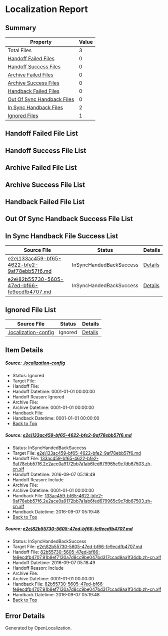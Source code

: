 # <a name='report-top'></a> Localization Report

## Summary
 Property | Value 
 -------- | ----- 
 Total Files | 3
[ Handoff Failed Files ](#handoff-failed-list)| 0
[ Handoff Success Files ](#handoff-success-list)| 0
[ Archive Failed Files ](#archive-failed-list)| 0
[ Archive Success Files ](#archive-success-list)| 0
[ Handback Failed Files ](#handback-failed-list)| 0
[ Out Of Sync Handback Files ](#outofsync-handback-success-list)| 0
[ In Sync Handback Files ](#insync-handback-success-list)| 2
[ Ignored Files ](#ignored-list)| 1

## <a name='handoff-failed-list'></a> Handoff Failed File List

## <a name='handoff-success-list'></a> Handoff Success File List

## <a name='archive-failed-list'></a> Archive Failed File List

## <a name='archive-success-list'></a> Archive Success File List

## <a name='handback-failed-list'></a> Handback Failed File List

## <a name='outofsync-handback-success-list'></a> Out Of Sync Handback Success File List

## <a name='insync-handback-success-list'></a> In Sync Handback File Success List
 Source File | Status | Details 
 ----------- | ------ | ------- 
 [e2e\133ac459-bf65-4622-bfe2-9af78ebb57f6.md](https://github.com/OpenLocalizationTestOrg/ol-test0/blob/3b9476cbc0ffb74858e1b97004e45360217de760/e2e/133ac459-bf65-4622-bfe2-9af78ebb57f6.md) | InSyncHandedBackSuccess | [Details](#e930db6c9391ff4041dfe2c4f27ed120e11bb06e1)
 [e2e\82b55730-5605-47ed-bf66-fe9ecdfb4707.md](https://github.com/OpenLocalizationTestOrg/ol-test0/blob/3b9476cbc0ffb74858e1b97004e45360217de760/e2e/82b55730-5605-47ed-bf66-fe9ecdfb4707.md) | InSyncHandedBackSuccess | [Details](#4e5f9934514b57193696b675814fe6ae8a8ca0612)

## <a name='ignored-list'></a> Ignored File List
 Source File | Status | Details 
 ----------- | ------ | ------- 
 [.localization-config](https://github.com/OpenLocalizationTestOrg/ol-test0/blob/3b9476cbc0ffb74858e1b97004e45360217de760/.localization-config) | Ignored | [Details](#3d4f252ac210baf56311d7e97dcc2db10974dbd20)

## Item Details
##### <a name='3d4f252ac210baf56311d7e97dcc2db10974dbd20'></a> Source: [.localization-config](https://github.com/OpenLocalizationTestOrg/ol-test0/blob/3b9476cbc0ffb74858e1b97004e45360217de760/.localization-config)
* Status: Ignored
* Target File: 
* Handoff File: 
* Handoff Datetime: 0001-01-01 00:00:00
* Handoff Reason: Ignored
* Archive File: 
* Archive Datetime: 0001-01-01 00:00:00
* Handback File: 
* Handback Datetime: 0001-01-01 00:00:00
* [Back to Top](#report-top)

##### <a name='e930db6c9391ff4041dfe2c4f27ed120e11bb06e1'></a> Source: [e2e\133ac459-bf65-4622-bfe2-9af78ebb57f6.md](https://github.com/OpenLocalizationTestOrg/ol-test0/blob/3b9476cbc0ffb74858e1b97004e45360217de760/e2e/133ac459-bf65-4622-bfe2-9af78ebb57f6.md)
* Status: InSyncHandedBackSuccess
* Target File: [e2e\133ac459-bf65-4622-bfe2-9af78ebb57f6.md](https://github.com/OpenLocalizationTestOrg/ol-test0-zhcn/blob/90275e8040039792ae173df372b49f57e7ceb282/e2e/133ac459-bf65-4622-bfe2-9af78ebb57f6.md)
* Handoff File: [133ac459-bf65-4622-bfe2-9af78ebb57f6.2e2ace0a9172bb7a1ab6fed679965c9c7db67503.zh-cn.xlf](https://github.com/OpenLocalizationTestOrg/ol-test0-handoff/blob/6945a6dcfd34ede94a9f638d71774a1f64c29bd9/ol-handoff/OpenLocalizationTestOrg/ol-test0-zhcn/ci/ht/133ac459-bf65-4622-bfe2-9af78ebb57f6.2e2ace0a9172bb7a1ab6fed679965c9c7db67503.zh-cn.xlf)
* Handoff Datetime: 2016-09-07 05:18:49
* Handoff Reason: Include
* Archive File: 
* Archive Datetime: 0001-01-01 00:00:00
* Handback File: [133ac459-bf65-4622-bfe2-9af78ebb57f6.2e2ace0a9172bb7a1ab6fed679965c9c7db67503.zh-cn.xlf](https://github.com/OpenLocalizationTestOrg/ol-test0-handback/blob/9d553abca7b1292822a9923ab4ea7e3bc825d7d3/ol-handback/OpenLocalizationTestOrg/ol-test0-zhcn/ci/ht/133ac459-bf65-4622-bfe2-9af78ebb57f6.2e2ace0a9172bb7a1ab6fed679965c9c7db67503.zh-cn.xlf)
* Handback Datetime: 2016-09-07 05:19:48
* [Back to Top](#report-top)

##### <a name='4e5f9934514b57193696b675814fe6ae8a8ca0612'></a> Source: [e2e\82b55730-5605-47ed-bf66-fe9ecdfb4707.md](https://github.com/OpenLocalizationTestOrg/ol-test0/blob/3b9476cbc0ffb74858e1b97004e45360217de760/e2e/82b55730-5605-47ed-bf66-fe9ecdfb4707.md)
* Status: InSyncHandedBackSuccess
* Target File: [e2e\82b55730-5605-47ed-bf66-fe9ecdfb4707.md](https://github.com/OpenLocalizationTestOrg/ol-test0-zhcn/blob/90275e8040039792ae173df372b49f57e7ceb282/e2e/82b55730-5605-47ed-bf66-fe9ecdfb4707.md)
* Handoff File: [82b55730-5605-47ed-bf66-fe9ecdfb4707.91b8ef7130a7d8cc9be047bd317ccad9aa1f34db.zh-cn.xlf](https://github.com/OpenLocalizationTestOrg/ol-test0-handoff/blob/6945a6dcfd34ede94a9f638d71774a1f64c29bd9/ol-handoff/OpenLocalizationTestOrg/ol-test0-zhcn/ci/ht/82b55730-5605-47ed-bf66-fe9ecdfb4707.91b8ef7130a7d8cc9be047bd317ccad9aa1f34db.zh-cn.xlf)
* Handoff Datetime: 2016-09-07 05:18:49
* Handoff Reason: Include
* Archive File: 
* Archive Datetime: 0001-01-01 00:00:00
* Handback File: [82b55730-5605-47ed-bf66-fe9ecdfb4707.91b8ef7130a7d8cc9be047bd317ccad9aa1f34db.zh-cn.xlf](https://github.com/OpenLocalizationTestOrg/ol-test0-handback/blob/9d553abca7b1292822a9923ab4ea7e3bc825d7d3/ol-handback/OpenLocalizationTestOrg/ol-test0-zhcn/ci/ht/82b55730-5605-47ed-bf66-fe9ecdfb4707.91b8ef7130a7d8cc9be047bd317ccad9aa1f34db.zh-cn.xlf)
* Handback Datetime: 2016-09-07 05:19:48
* [Back to Top](#report-top)


## Error Details

Generated by OpenLocalization.

